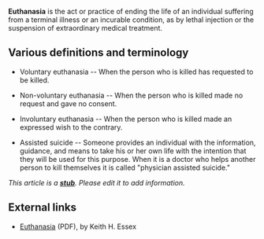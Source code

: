 **Euthanasia** is the act or practice of ending the life of an
individual suffering from a terminal illness or an incurable
condition, as by lethal injection or the suspension of
extraordinary medical treatment.

## Various definitions and terminology

-   Voluntary euthanasia -- When the person who is killed has
    requested to be killed.

-   Non-voluntary euthanasia -- When the person who is killed made
    no request and gave no consent.

-   Involuntary euthanasia -- When the person who is killed made an
    expressed wish to the contrary.

-   Assisted suicide -- Someone provides an individual with the
    information, guidance, and means to take his or her own life with
    the intention that they will be used for this purpose. When it is a
    doctor who helps another person to kill themselves it is called
    "physician assisted suicide."



*This article is a **[stub](http://www.theopedia.com/Category:Theopedia_stubs "Category:Theopedia stubs")**. Please edit it to add information.*
## External links

-   [Euthanasia](http://www.tms.edu/tmsj/tmsj11j.pdf) (PDF), by
    Keith H. Essex



